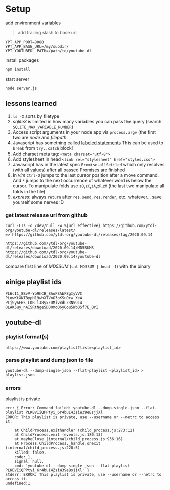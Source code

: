 # Setup

add environment variables
> add trailing slash to base url

    YPT_APP_PORT=8080
    YPT_APP_BASE_URL=/my/subdir/
    YPT_YOUTUBEDL_PATH=/path/to/youtube-dl

install packages 

    npm install

start server 

    node server.js

## lessons learned

1. `ls -X` sorts by filetype 
2. *sqlite3* is limited in how many variables you can pass the query (search `SQLITE_MAX_VARIABLE_NUMBER`)
3. Access script arguments in your node app via `process.argv` (the first two are *node* and *filepath*
4. Javascript has something called [labeled statements](!https://developer.mozilla.org/en-US/docs/Web/JavaScript/Reference/Statements/label)
  This can be used to `break` from `try..catch` block!
5. Add charset meta tag: `<meta charset="utf-8">`
6. Add stylesheet in head `<link rel="stylesheet" href="styles.css">`
7. Javascript has in the latest spec `Promise.allSettled` which only resolves (with all values) after all passed Promises are finished
8. In *vim* `Ctrl-O` jumps to the last cursor position after a move command. 
  And `*` jumps to the next occurrence of whatever word is below the cursor. 
  To manipulate folds use `zO`,`zC`,`zA`,`zR`,`zM` (the last two manipulate all folds in the file)
9. *express*: always `return` after `res.send`, `res.render`, etc. whatever... save yourself some nerves :D

### get latest release url from github

    curl -LIs -o /dev/null -w %{url_effective} https://github.com/ytdl-org/youtube-dl/releases/latest/
    => https://github.com/ytdl-org/youtube-dl/releases/tag/2020.09.14

    https://github.com/ytdl-org/youtube-dl/releases/download/2020.09.14/MD5SUMS
    https://github.com/ytdl-org/youtube-dl/releases/download/2020.09.14/youtube-dl

compare first line of *MD5SUM* (`cat MD5SUM | head -1`) with the binary

## einige playlist ids

    PL6cI1_8BvV-Yb9hCB_8AoFSAbF8gIyVVC
    PLowKtXNTBypH19whXTVoG3oKSuOcw_XeW
    PLjSy6F65_LKR-lJ8yxFDMivxdLZ3N59L4
    OLAK5uy_nAISRtNgeSDD0moO6yOou5WbDSf7E_QrI

## youtube-dl

### playlist format(s)

    https://www.youtube.com/playlist?list=<playlist_id>

### parse playlist and dump json to file

    youtube-dl --dump-single-json --flat-playlist <playlist_id> > playlist.json

### errors

playlist is private

    err: { Error: Command failed: youtube-dl --dump-single-json --flat-playlist PLKBVIiQPPtyi_6r4buI4ZsiW39eBsjjXl
    ERROR: This playlist is private, use --username or --netrc to access it.

        at ChildProcess.exithandler (child_process.js:273:12)
        at ChildProcess.emit (events.js:180:13)
        at maybeClose (internal/child_process.js:936:16)
        at Process.ChildProcess._handle.onexit (internal/child_process.js:220:5)
        killed: false,
        code: 1,
        signal: null,
        cmd: 'youtube-dl --dump-single-json --flat-playlist PLKBVIiQPPtyi_6r4buI4ZsiW39eBsjjXl' }
    stderr: ERROR: This playlist is private, use --username or --netrc to access it.
    undefined:1

